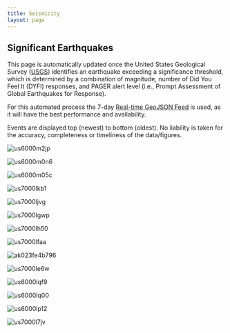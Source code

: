 ```yaml
---
title: Seismicity
layout: page
---
```


## Significant Earthquakes

This page is automatically updated once the United States Geological Survey ([USGS](https://www.usgs.gov)) identifies an earthquake exceeding a significance threshold, which is determined by a combination of magnitude, number of Did You Feel It (DYFI) responses, and PAGER alert level (i.e., Prompt Assessment of Global Earthquakes for Response).

For this automated process the 7-day [Real-time GeoJSON Feed](https://earthquake.usgs.gov/earthquakes/feed/v1.0/geojson.php) is used, as it will have the best performance and availability.

Events are displayed top (newest) to bottom (oldest). No liability is taken for the accuracy, completeness or timeliness of the data/figures.

![us6000m2jp](assets/images/seismicity/us6000m2jp.png)

![us6000m0n6](assets/images/seismicity/us6000m0n6.png)

![us6000m05c](assets/images/seismicity/us6000m05c.png)

![us7000lkb1](assets/images/seismicity/us7000lkb1.png)

![us7000ljvg](assets/images/seismicity/us7000ljvg.png)

![us7000lgwp](assets/images/seismicity/us7000lgwp.png)

![us7000lh50](assets/images/seismicity/us7000lh50.png)

![us7000lfaa](assets/images/seismicity/us7000lfaa.png)

![ak023fe4b796](assets/images/seismicity/ak023fe4b796.png)

![us7000le6w](assets/images/seismicity/us7000le6w.png)

![us6000lqf9](assets/images/seismicity/us6000lqf9.png)

![us6000lq00](assets/images/seismicity/us6000lq00.png)

![us6000lp12](assets/images/seismicity/us6000lp12.png)

![us7000l7jv](assets/images/seismicity/us7000l7jv.png)
